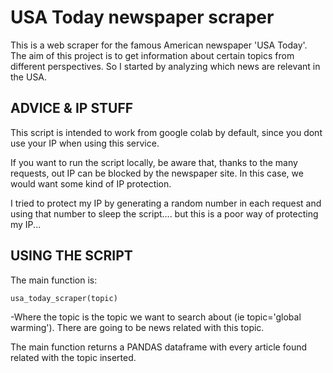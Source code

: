 # USA Today newspaper scraper

This is a web scraper for the famous American newspaper 'USA Today'. The aim of this project is to get information about 
certain topics from different perspectives. So I started by analyzing which news are relevant in the USA.

## ADVICE & IP STUFF

This script is intended to work from google colab by default, since you dont use your IP when using this service.

If you want to run the script locally, be aware that, thanks to the many requests, 
out IP can be blocked by the newspaper site. In this case, we would want some kind of IP protection. 

I tried to protect my IP by generating a random number in each request and using that number to sleep the script....
but this is a poor way of protecting my IP...



## USING THE SCRIPT

The main function is:
    
    usa_today_scraper(topic)

-Where the topic is the topic we want to search about (ie topic='global warming'). 
 There are going to be news related with this topic. 


The main function returns a PANDAS dataframe with every article found related with the topic inserted.
